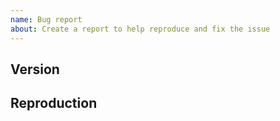 ```yaml
---
name: Bug report
about: Create a report to help reproduce and fix the issue
---
```


## Version

<!--- Add version below -->

## Reproduction

<!-- 
    Please explain your issue in detail, including the steps to reproduce it.
    If LogBuddy caused the error, try typing "save -r actions", looking for "actions.py"
    in the same folder you ran LogBuddy from and uploading it as an attachment
-->

